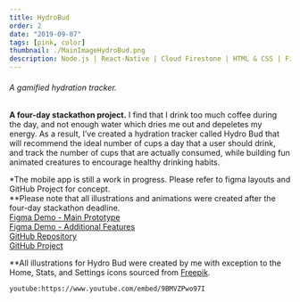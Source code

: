 ```yaml
---
title: HydroBud
order: 2
date: "2019-09-07"
tags: [pink, color]
thumbnail: ./MainImageHydroBud.png
description: Node.js | React-Native | Cloud Firestone | HTML & CSS | Figma | Adobe Illustrator
---
```


<div class="kg-width-wide">

###### A gamified hydration tracker.

**A four-day stackathon project.** I find that I drink too much coffee during the day, and not enough water which dries me out and depeletes my energy. As a result, I’ve created a hydration tracker called Hydro Bud that will recommend the ideal number of cups a day that a user should drink, and track the number of cups that are actually consumed, while building fun animated creatures to encourage healthy drinking habits.

\*The mobile app is still a work in progress. Please refer to figma layouts and GitHub Project for concept.</br> \*\*Please note that all illustrations and animations were created after the four-day stackathon deadline.<br/>
<a href="https://www.figma.com/proto/mKwVMgt2vAGAANk1Bnkm6r/HYDRO-BUD?node-id=12%3A64&scaling=scale-down"
title="FigmaLayout"
target="_blank"
rel="noopener noreferrer">Figma Demo - Main Prototype</a><br/>
<a href="https://www.figma.com/proto/mKwVMgt2vAGAANk1Bnkm6r/HYDRO-BUD?node-id=7%3A121&scaling=scale-down"
title="FigmaLayout"
target="_blank"
rel="noopener noreferrer">Figma Demo - Additional Features</a><br/>
<a href="https://github.com/DDVVPP/HydroBud"
title="GitHubHydro"
target="_blank"
rel="noopener noreferrer">GitHub Repository
</a><br/>
<a href="https://github.com/DDVVPP/HydroBud/projects/1"
title="GitHubHydroProject"
target="_blank"
rel="noopener noreferrer">GitHub Project
</a>

\*\*All illustrations for Hydro Bud were created by me with exception to the Home, Stats, and Settings icons sourced from <a href="https://www.flaticon.com/authors/freepik" title="Freepik" target="_blank" rel="noopener noreferrer">Freepik</a>.

`youtube:https://www.youtube.com/embed/9BMVZPwo97I`

</div>
